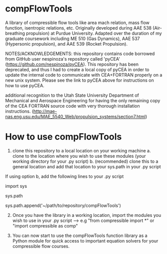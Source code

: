 # compFlowTools
A library of compressible flow tools like area mach relation, mass flow function, isentropic relations, etc.
Originally developed during AAE 538 (Air-breathing propulsion) at Purdue University. Adapted over the duration of my graduate coursework including
ME 510 (Gas Dynamics), AAE 537 (Hypersonic propulsion), and AAE 539 (Rocket Propulsion).

NOTES/ACKNOWLEDGEMENTS:
this repository contains code borrowed from GitHub user nespinoza's repository called 'pyCEA' (https://github.com/nespinoza/pyCEA). This repository has been deprecated, and thus I had to create a local copy of pyCEA in order to update the internal code to communicate with CEA+FORTRAN properly on a new unix system.
Please see the link to pyCEA above for instructions on how to use pyCEA.

additional recognition to the Utah State University Department of Mechanical and Aerospace Engineering for having the only remaining copy of the CEA
FORTRAN source code with very thorough installation instructions. (http://mae-nas.eng.usu.edu/MAE_5540_Web/propulsion_systems/section7.html)

# How to use compFlowTools
1. clone this repository to a local location on your working machine
  a. clone to the location where you wish to use these modules (your working directory for your .py script)
  b. (recommended) clone this to a general location and add that location to your sys.path in your .py script
 
If using option b, add the following lines to your .py script

import sys

sys.path

sys.path.append('~/path/to/repository/compFlowTools')

2. Once you have the library in a working location, import the modules you wish to use in your .py script
--> e.g "from compressible import *" or "import compressible as comp"

3. You can now start to use the compFlowTools function library as a Python module for quick access to important equation solvers for your compressible flow courses.
